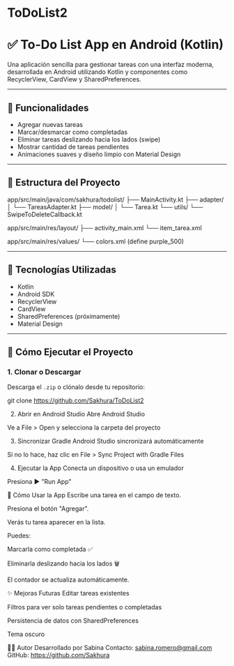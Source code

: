 # ToDoList2

# ✅ To-Do List App en Android (Kotlin)

Una aplicación sencilla para gestionar tareas con una interfaz moderna, desarrollada en Android utilizando Kotlin y componentes como RecyclerView, CardView y SharedPreferences.

---

## 🎯 Funcionalidades

- Agregar nuevas tareas
- Marcar/desmarcar como completadas
- Eliminar tareas deslizando hacia los lados (swipe)
- Mostrar cantidad de tareas pendientes
- Animaciones suaves y diseño limpio con Material Design

---

## 📁 Estructura del Proyecto

app/src/main/java/com/sakhura/todolist/
├── MainActivity.kt
├── adapter/
│ └── TareasAdapter.kt
├── model/
│ └── Tarea.kt
└── utils/
└── SwipeToDeleteCallback.kt

app/src/main/res/layout/
├── activity_main.xml
└── item_tarea.xml

app/src/main/res/values/
└── colors.xml (define purple_500)


---

## 🧰 Tecnologías Utilizadas

- Kotlin
- Android SDK
- RecyclerView
- CardView
- SharedPreferences (próximamente)
- Material Design

---

## 🚀 Cómo Ejecutar el Proyecto

### 1. Clonar o Descargar

Descarga el `.zip` o clónalo desde tu repositorio:

git clone https://github.com/Sakhura/ToDoList2

2. Abrir en Android Studio
Abre Android Studio

Ve a File > Open y selecciona la carpeta del proyecto

3. Sincronizar Gradle
Android Studio sincronizará automáticamente

Si no lo hace, haz clic en File > Sync Project with Gradle Files

4. Ejecutar la App
Conecta un dispositivo o usa un emulador

Presiona ▶️ "Run App"

🧪 Cómo Usar la App
Escribe una tarea en el campo de texto.

Presiona el botón "Agregar".

Verás tu tarea aparecer en la lista.

Puedes:

Marcarla como completada ✅

Eliminarla deslizando hacia los lados 🗑️

El contador se actualiza automáticamente.

✨ Mejoras Futuras
Editar tareas existentes

Filtros para ver solo tareas pendientes o completadas

Persistencia de datos con SharedPreferences

Tema oscuro

🧑‍💻 Autor
Desarrollado por Sabina
Contacto: sabina.romero@gmail.com
GitHub: https://github.com/Sakhura
